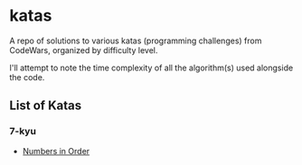 # katas
A repo of solutions to various katas (programming challenges) from CodeWars, organized by difficulty level.

I'll attempt to note the time complexity of all the algorithm(s) used alongside the code.

## List of Katas

### 7-kyu

 - [Numbers in Order](https://www.codewars.com/kata/56b7f2f3f18876033f000307)

